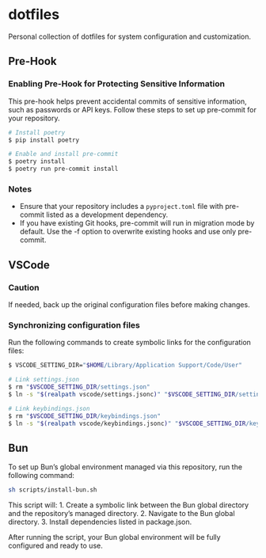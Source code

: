 # dotfiles

Personal collection of dotfiles for system configuration and customization.

## Pre-Hook

### Enabling Pre-Hook for Protecting Sensitive Information

This pre-hook helps prevent accidental commits of sensitive information, such as passwords or API keys. Follow these steps to set up pre-commit for your repository.

```sh
# Install poetry
$ pip install poetry

# Enable and install pre-commit
$ poetry install
$ poetry run pre-commit install
```

### Notes

- Ensure that your repository includes a `pyproject.toml` file with pre-commit listed as a development dependency.
- If you have existing Git hooks, pre-commit will run in migration mode by default. Use the -f option to overwrite existing hooks and use only pre-commit.

## VSCode

### Caution

If needed, back up the original configuration files before making changes.

### Synchronizing configuration files

Run the following commands to create symbolic links for the configuration files:

```sh
$ VSCODE_SETTING_DIR="$HOME/Library/Application Support/Code/User"

# Link settings.json
$ rm "$VSCODE_SETTING_DIR/settings.json"
$ ln -s "$(realpath vscode/settings.jsonc)" "$VSCODE_SETTING_DIR/settings.json"

# Link keybindings.json
$ rm "$VSCODE_SETTING_DIR/keybindings.json"
$ ln -s "$(realpath vscode/keybindings.jsonc)" "$VSCODE_SETTING_DIR/keybindings.json"
```

## Bun

To set up Bun’s global environment managed via this repository, run the following command:

```sh
sh scripts/install-bun.sh
```

This script will:
	1. Create a symbolic link between the Bun global directory and the repository’s managed directory.
	2. Navigate to the Bun global directory.
	3. Install dependencies listed in package.json.

After running the script, your Bun global environment will be fully configured and ready to use.
